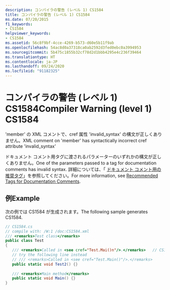 ```yaml
---
description: コンパイラの警告 (レベル 1) CS1584
title: コンパイラの警告 (レベル 1) CS1584
ms.date: 07/20/2015
f1_keywords:
- CS1584
helpviewer_keywords:
- CS1584
ms.assetid: 56c8f9bf-4cce-4269-b573-d60e5b11f9ab
ms.openlocfilehash: 54ac8d0a37318ca0ab2592d3fed0ebc0a3994953
ms.sourcegitcommit: 5b475c1855b32cf78d2d1bbb4295e4c236f39464
ms.translationtype: HT
ms.contentlocale: ja-JP
ms.lasthandoff: 09/24/2020
ms.locfileid: "91182325"
---
```

# <a name="compiler-warning-level-1-cs1584"></a><span data-ttu-id="00226-103">コンパイラの警告 (レベル 1) CS1584</span><span class="sxs-lookup"><span data-stu-id="00226-103">Compiler Warning (level 1) CS1584</span></span>

<span data-ttu-id="00226-104">'member' の XML コメントで、cref 属性 'invalid_syntax' の構文が正しくありません。</span><span class="sxs-lookup"><span data-stu-id="00226-104">XML comment on 'member' has syntactically incorrect cref attribute 'invalid_syntax'</span></span>  
  
 <span data-ttu-id="00226-105">ドキュメント コメント用タグに渡されるパラメーターのいずれかの構文が正しくありません。</span><span class="sxs-lookup"><span data-stu-id="00226-105">One of the parameters passed to a tag for documentation comments has invalid syntax.</span></span> <span data-ttu-id="00226-106">詳細については、「 [ドキュメント コメント用の推奨タグ](../programming-guide/xmldoc/recommended-tags-for-documentation-comments.md)」を参照してください。</span><span class="sxs-lookup"><span data-stu-id="00226-106">For more information, see [Recommended Tags for Documentation Comments](../programming-guide/xmldoc/recommended-tags-for-documentation-comments.md).</span></span>  
  
## <a name="example"></a><span data-ttu-id="00226-107">例</span><span class="sxs-lookup"><span data-stu-id="00226-107">Example</span></span>  

 <span data-ttu-id="00226-108">次の例では CS1584 が生成されます。</span><span class="sxs-lookup"><span data-stu-id="00226-108">The following sample generates CS1584.</span></span>  
  
```csharp  
// CS1584.cs  
// compile with: /W:1 /doc:CS1584.xml  
/// <remarks>Test class</remarks>  
public class Test  
{  
   /// <remarks>Called in <see cref="Test.Mai()n"/>.</remarks>   // CS1584  
   // try the following line instead  
   // /// <remarks>Called in <see cref="Test.Main()"/>.</remarks>  
   public static void Test2() {}  
  
   /// <remarks>Main method</remarks>  
   public static void Main() {}  
}  
```
